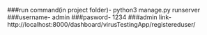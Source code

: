 ###run command(in project folder)- python3 manage.py runserver
###username- admin
###pasword- 1234
###admin link- http://localhost:8000/dashboard/virusTestingApp/registereduser/
